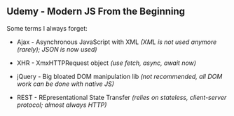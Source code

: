 ## Udemy - Modern JS From the Beginning

Some terms I always forget:

+ Ajax - Asynchronous JavaScript with XML  *(XML is not used anymore (rarely); JSON is now used)*

+ XHR - XmxHTTPRequest object  *(use fetch, async, await now)*

+ jQuery - Big bloated DOM manipulation lib  *(not recommended, all DOM work can be done with native JS)*
    
+ REST - REpresentational State Transfer  *(relies on stateless, client-server protocol; almost always HTTP)*


